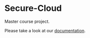 # Secure-Cloud
Master course project.

Please take a look at our [documentation](https://github.com/BigMikes/Secure-Cloud/blob/master/Relation.pdf).
